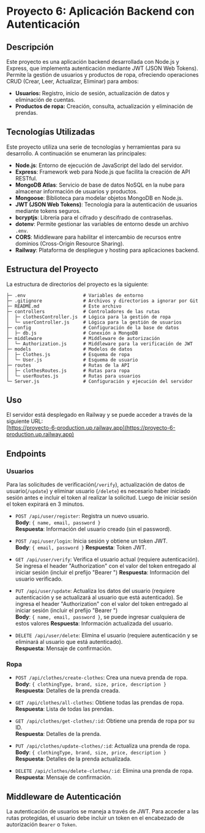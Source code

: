 # Proyecto 6: Aplicación Backend con Autenticación
## Descripción
Este proyecto es una aplicación backend desarrollada con Node.js y Express, que implementa autenticación mediante JWT (JSON Web Tokens). Permite la gestión de usuarios y productos de ropa, ofreciendo operaciones CRUD (Crear, Leer, Actualizar, Eliminar) para ambos:

- **Usuarios:** Registro, inicio de sesión, actualización de datos y eliminación de cuentas.
- **Productos de ropa:** Creación, consulta, actualización y eliminación de prendas.

## Tecnologías Utilizadas

Este proyecto utiliza una serie de tecnologías y herramientas para su desarrollo. A continuación se enumeran las principales:

- **Node.js**: Entorno de ejecución de JavaScript del lado del servidor.
- **Express**: Framework web para Node.js que facilita la creación de API RESTful.
- **MongoDB Atlas**: Servicio de base de datos NoSQL en la nube para almacenar información de usuarios y productos.
- **Mongoose**: Biblioteca para modelar objetos MongoDB en Node.js.
- **JWT (JSON Web Tokens)**: Tecnología para la autenticación de usuarios mediante tokens seguros.
- **bcryptjs**: Librería para el cifrado y descifrado de contraseñas.
- **dotenv**: Permite gestionar las variables de entorno desde un archivo `.env`.
- **CORS**: Middleware para habilitar el intercambio de recursos entre dominios (Cross-Origin Resource Sharing).
- **Railway**: Plataforma de despliegue y hosting para aplicaciones backend.


## Estructura del Proyecto
La estructura de directorios del proyecto es la siguiente:
```
├─ .env                     # Variables de entorno
├─ .gitignore               # Archivos y directorios a ignorar por Git
├─ README.md                # Este archivo
├─ controllers              # Controladores de las rutas
│  ├─ clothesController.js  # Lógica para la gestión de ropa
│  └─ userController.js     # Lógica para la gestión de usuarios
├─ config                   # Configuración de la base de datos
│  ├─ db.js                 # Conexión a MongoDB
├─ middleware               # Middleware de autorización
│  └─ Authorization.js      # Middleware para la verificación de JWT
├─ models                   # Modelos de datos
│  ├─ Clothes.js            # Esquema de ropa
│  └─ User.js               # Esquema de usuario
├─ routes                   # Rutas de la API
│  ├─ clothesRoutes.js      # Rutas para ropa
│  └─ userRoutes.js         # Rutas para usuarios
└─ Server.js                # Configuración y ejecución del servidor
```

## Uso
El servidor está desplegado en Railway y se puede acceder a través de la siguiente URL:  
[https://proyecto-6-production.up.railway.app](https://proyecto-6-production.up.railway.app)

## Endpoints
### Usuarios
Para las solicitudes de verificación(`/verify`), actualización de datos de usuario(`/update`) y eliminar usuario (`/delete`) es necesario haber iniciado sesión antes e incluir el token al realizar la solicitud. Luego de iniciar sesión el token expirará en 3 minutos.

- `POST /api/user/register`: Registra un nuevo usuario.  
  **Body**: `{ name, email, password }`  
  **Respuesta**: Información del usuario creado (sin el password).

- `POST /api/user/login`: Inicia sesión y obtiene un token JWT.  
  **Body**: `{ email, password }`
  **Respuesta**: Token JWT.

- `GET /api/user/verify`: Verifica el usuario actual (requiere autenticación).
  Se ingresa el header "Authorization" con el valor del token entregado al iniciar sesión (incluir el prefijo "Bearer ")
  **Respuesta**: Información del usuario verificado.

- `PUT /api/user/update`: Actualiza los datos del usuario (requiere autenticación y se actualizará al usuario que está autenticado).
  Se ingresa el header "Authorization" con el valor del token entregado al iniciar sesión (incluir el prefijo "Bearer ")  
  **Body**: `{ name, email, password }`, se puede ingresar cualquiera de estos valores
  **Respuesta**: Información actualizada del usuario.

- `DELETE /api/user/delete`: Elimina el usuario (requiere autenticación y se eliminará al usuario que está autenticado).  
  **Respuesta**: Mensaje de confirmación.

### Ropa

- `POST /api/clothes/create-clothes`: Crea una nueva prenda de ropa.  
  **Body**: `{ clothingType, brand, size, price, description }`  
  **Respuesta**: Detalles de la prenda creada.

- `GET /api/clothes/all-clothes`: Obtiene todas las prendas de ropa.  
  **Respuesta**: Lista de todas las prendas.

- `GET /api/clothes/get-clothes/:id`: Obtiene una prenda de ropa por su ID.  
  **Respuesta**: Detalles de la prenda.

- `PUT /api/clothes/update-clothes/:id`: Actualiza una prenda de ropa.  
  **Body**: `{ clothingType, brand, size, price, description }`  
  **Respuesta**: Detalles de la prenda actualizada.

- `DELETE /api/clothes/delete-clothes/:id`: Elimina una prenda de ropa.  
  **Respuesta**: Mensaje de confirmación.

## Middleware de Autenticación

La autenticación de usuarios se maneja a través de JWT. Para acceder a las rutas protegidas, el usuario debe incluir un token en el encabezado de autorización `Bearer` o `Token`.
